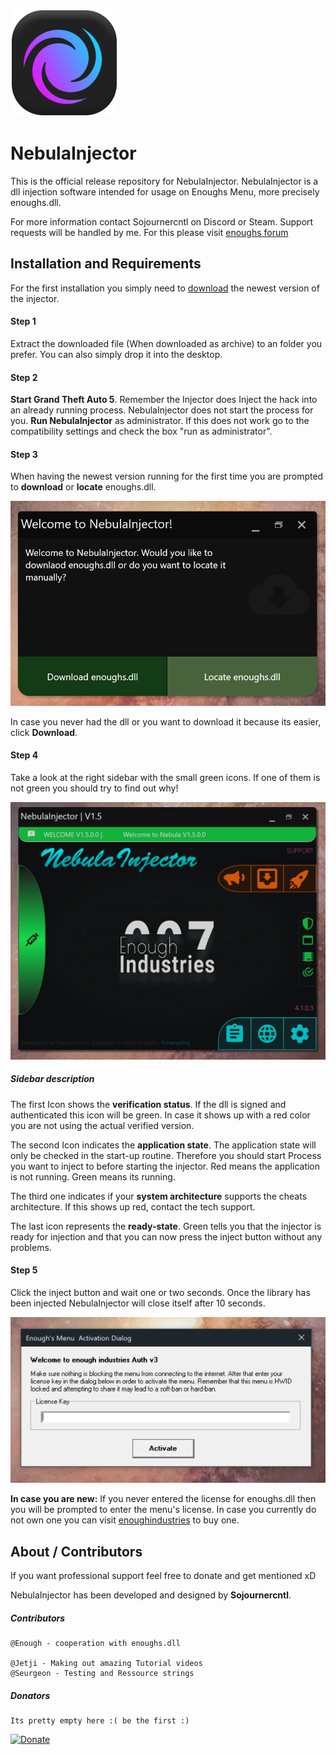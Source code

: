 ![NEBULA LOGO](https://github.com/sojournercntl/NebulaInjector/blob/master/ResourcesReadme/NebulaInjectorLogo.png)
# NebulaInjector
This is the official release repository for NebulaInjector. NebulaInjector is a dll injection software intended for usage on Enoughs Menu, more precisely enoughs.dll. 

For more information contact Sojournercntl on Discord or Steam. Support requests will be handled by me. For this please visit [enoughs forum](https://enoughindustries.com/)

## Installation and Requirements
For the first installation you simply need to [download](https://enoughindustries.com/) the newest version of the injector.
#### Step 1
Extract the downloaded file (When downloaded as archive) to an folder you prefer. You can also simply drop it into the desktop.

#### Step 2
**Start Grand Theft Auto 5**. Remember the Injector does Inject the hack into an already running process. NebulaInjector does not start the process for you.
**Run NebulaInjector** as administrator. If this does not work go to the compatibility settings and check the box "run as administrator".

#### Step 3
When having the newest version running for the first time you are prompted to **download** or **locate** enoughs.dll.

![Download / Locate](https://github.com/sojournercntl/NebulaInjector/blob/master/ResourcesReadme/Step3.PNG)

In case you never had the dll or you want to download it because its easier, click **Download**.

#### Step 4
Take a look at the right sidebar with the small green icons. If one of them is not green you should try to find out why!

![Before injecting...](https://github.com/sojournercntl/NebulaInjector/blob/master/ResourcesReadme/Step4.PNG)

##### Sidebar description
The first Icon shows the **verification status**. If the dll is signed and authenticated this icon will be green. In case it shows up with a red color you are not using the actual verified version.

The second Icon indicates the **application state**. The application state will only be checked in the start-up routine. Therefore you should start Process you want to inject to before starting the injector.  Red means the application is not running. Green means its running.

The third one indicates if your **system architecture** supports the cheats architecture. If this shows up red, contact the tech support.

The last icon represents the **ready-state**. Green tells you that the injector is ready for injection and that you can now press the inject button without any problems.
#### Step 5
Click the inject button and wait one or two seconds. Once the library has been injected NebulaInjector will close itself after 10 seconds.

![Enoughs Menu](https://github.com/sojournercntl/NebulaInjector/blob/master/ResourcesReadme/Step5.PNG)

**In case you are new:** If you never entered the license for enoughs.dll then you will be prompted to enter the menu's license. In case you currently do not own one you can visit [enoughindustries](https://enoughindustries.com/index.php?account/upgrades) to buy one.


## About / Contributors 

If you want professional support feel free to donate and get mentioned xD

NebulaInjector has been developed and designed by **Sojournercntl**. 

##### Contributors
    @Enough - cooperation with enoughs.dll
   
    @Jetji - Making out amazing Tutorial videos 
    @Seurgeon - Testing and Ressource strings
   
##### Donators
    Its pretty empty here :( be the first :)

[![Donate](https://img.shields.io/badge/Donate-PayPal-green.svg?style=for-the-badge)](https://www.paypal.com/cgi-bin/webscr?cmd=_s-xclick&hosted_button_id=3HGSEC73JKEGS)
